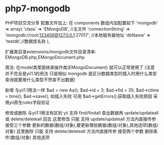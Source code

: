 # php7-mongodb
PHP项目交流分享
配置文件加上:
在 components 数组内加配置如下
'mongodb' => array(
    'class'            => 'EMongoDB', //主文件
    'connectionString' => 'mongodb://root:123456@127.0.0.1:27017', //本地服务器地址
    'dbName'           => 'testdb',//数据库名称
),

扩展类目录extensions/mongodb文件目录清单: EMongoDB.php,EMongoDocument.php

用法: 在model类里面继承操作类(EMongoDocument) 就可以正常使用了
(注意 并不完全是yii1.1的用法 只是相似 mongodb 是区分数据类型的插入时用什么类型查询就要用什么类型不然查不出数据)

新增 与yii1.1用法一样
$ad = new Aa();
$ad->id = 3;
$ad->fid = 35;
$ad->ctime = time();
$ad->save();
如插入失败 可用 $ad->getErrors();获取插入失败原因 采用yii原生rules字段验证

修改或删除 与yii1.1用法有区别
yii 支持 find/findall 查出数据再 update/updateall 或 delete/deleteall 回去
这里修改 只能 支持 update/updateall 方法内直接传参 接受三个参数 更新的数据(数组/对象),要更新哪些数据(数组/对象),其他选项(数组/对象)
这里删除 只能 支持 delete/deleteall 方法内直接传参  接受两个参数 删除条件(数组/对象) 其他选项
